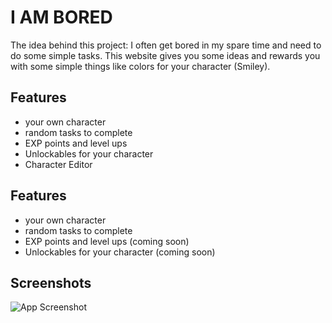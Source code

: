 
# I AM BORED

The idea behind this project: I often get bored in my spare time and need to do some simple tasks. This website gives you some ideas and rewards you with some simple things like colors for your character (Smiley). 




## Features

- your own character
- random tasks to complete
- EXP points and level ups
- Unlockables for your character 
- Character Editor



## Features

- your own character
- random tasks to complete
- EXP points and level ups (coming soon)
- Unlockables for your character (coming soon)



## Screenshots

![App Screenshot](https://i.imglol.de/imboredoq66zcom.jpg)

